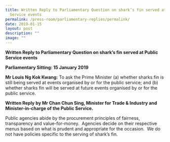 ```yaml
---
title: Written Reply to Parliamentary Question on shark’s fin served at Public
  Service events
permalink: /press-room/parliamentary-replies/permalink/
date: 2019-01-15
layout: post
description: ""
image: ""
---
```

**Written Reply to Parliamentary Question on shark’s fin served at Public Service events**  
  
**Parliamentary Sitting: 15 January 2019**
  
**Mr Louis Ng Kok Kwang:** To ask the Prime Minister (a) whether sharks fin is still being served at events organised by or for the public service; and (b) whether sharks fin will be served at future events organised by or for the public service.  
 
**Written Reply by Mr Chan Chun Sing, Minister for Trade & Industry and Minister-in-charge of the Public Service.**
  
Public agencies abide by the procurement principles of fairness, transparency and value-for-money.  Agencies decide on their respective menus based on what is prudent and appropriate for the occasion.  We do not have policies specific to the serving of shark’s fin.